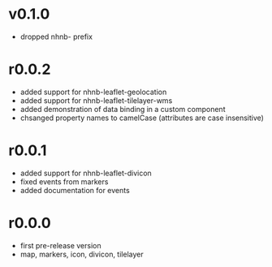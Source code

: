 v0.1.0
======
* dropped nhnb- prefix

r0.0.2
======
* added support for nhnb-leaflet-geolocation
* added support for nhnb-leaflet-tilelayer-wms
* added demonstration of data binding in a custom component
* chsanged property names to camelCase (attributes are case insensitive) 

r0.0.1
======
* added support for nhnb-leaflet-divicon
* fixed events from markers
* added documentation for events

r0.0.0
======

* first pre-release version
* map, markers, icon, divicon, tilelayer